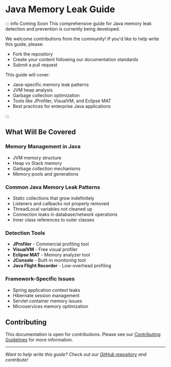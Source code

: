 # Java Memory Leak Guide

::: info Coming Soon
This comprehensive guide for Java memory leak detection and prevention is currently being developed.

We welcome contributions from the community! If you'd like to help write this guide, please:

- Fork the repository
- Create your content following our documentation standards
- Submit a pull request

This guide will cover:

- Java-specific memory leak patterns
- JVM heap analysis
- Garbage collection optimization
- Tools like JProfiler, VisualVM, and Eclipse MAT
- Best practices for enterprise Java applications

:::

## What Will Be Covered

### Memory Management in Java

- JVM memory structure
- Heap vs Stack memory
- Garbage collection mechanisms
- Memory pools and generations

### Common Java Memory Leak Patterns

- Static collections that grow indefinitely
- Listeners and callbacks not properly removed
- ThreadLocal variables not cleaned up
- Connection leaks in database/network operations
- Inner class references to outer classes

### Detection Tools

- **JProfiler** - Commercial profiling tool
- **VisualVM** - Free visual profiler
- **Eclipse MAT** - Memory analyzer tool
- **JConsole** - Built-in monitoring tool
- **Java Flight Recorder** - Low-overhead profiling

### Framework-Specific Issues

- Spring application context leaks
- Hibernate session management
- Servlet container memory issues
- Microservices memory optimization

## Contributing

This documentation is open for contributions. Please see our [Contributing Guidelines](https://github.com/lamngockhuong/memory-leak/blob/main/CONTRIBUTING.md) for more information.

---

*Want to help write this guide? Check out our [GitHub repository](https://github.com/lamngockhuong/memory-leak) and contribute!*
